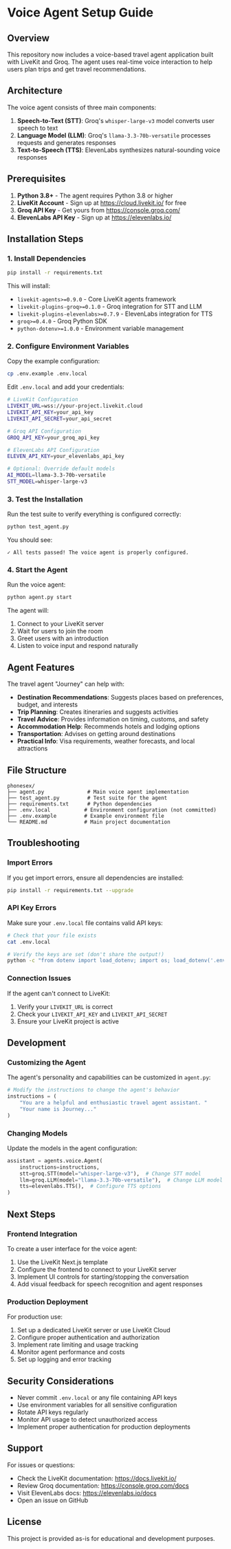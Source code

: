 # Voice Agent Setup Guide

## Overview

This repository now includes a voice-based travel agent application built with LiveKit and Groq. The agent uses real-time voice interaction to help users plan trips and get travel recommendations.

## Architecture

The voice agent consists of three main components:

1. **Speech-to-Text (STT)**: Groq's `whisper-large-v3` model converts user speech to text
2. **Language Model (LLM)**: Groq's `llama-3.3-70b-versatile` processes requests and generates responses
3. **Text-to-Speech (TTS)**: ElevenLabs synthesizes natural-sounding voice responses

## Prerequisites

1. **Python 3.8+** - The agent requires Python 3.8 or higher
2. **LiveKit Account** - Sign up at https://cloud.livekit.io/ for free
3. **Groq API Key** - Get yours from https://console.groq.com/
4. **ElevenLabs API Key** - Sign up at https://elevenlabs.io/

## Installation Steps

### 1. Install Dependencies

```bash
pip install -r requirements.txt
```

This will install:
- `livekit-agents>=0.9.0` - Core LiveKit agents framework
- `livekit-plugins-groq>=0.1.0` - Groq integration for STT and LLM
- `livekit-plugins-elevenlabs>=0.7.9` - ElevenLabs integration for TTS
- `groq>=0.4.0` - Groq Python SDK
- `python-dotenv>=1.0.0` - Environment variable management

### 2. Configure Environment Variables

Copy the example configuration:

```bash
cp .env.example .env.local
```

Edit `.env.local` and add your credentials:

```bash
# LiveKit Configuration
LIVEKIT_URL=wss://your-project.livekit.cloud
LIVEKIT_API_KEY=your_api_key
LIVEKIT_API_SECRET=your_api_secret

# Groq API Configuration
GROQ_API_KEY=your_groq_api_key

# ElevenLabs API Configuration
ELEVEN_API_KEY=your_elevenlabs_api_key

# Optional: Override default models
AI_MODEL=llama-3.3-70b-versatile
STT_MODEL=whisper-large-v3
```

### 3. Test the Installation

Run the test suite to verify everything is configured correctly:

```bash
python test_agent.py
```

You should see:
```
✓ All tests passed! The voice agent is properly configured.
```

### 4. Start the Agent

Run the voice agent:

```bash
python agent.py start
```

The agent will:
1. Connect to your LiveKit server
2. Wait for users to join the room
3. Greet users with an introduction
4. Listen to voice input and respond naturally

## Agent Features

The travel agent "Journey" can help with:

- **Destination Recommendations**: Suggests places based on preferences, budget, and interests
- **Trip Planning**: Creates itineraries and suggests activities
- **Travel Advice**: Provides information on timing, customs, and safety
- **Accommodation Help**: Recommends hotels and lodging options
- **Transportation**: Advises on getting around destinations
- **Practical Info**: Visa requirements, weather forecasts, and local attractions

## File Structure

```
phonesex/
├── agent.py              # Main voice agent implementation
├── test_agent.py         # Test suite for the agent
├── requirements.txt      # Python dependencies
├── .env.local           # Environment configuration (not committed)
├── .env.example         # Example environment file
└── README.md            # Main project documentation
```

## Troubleshooting

### Import Errors

If you get import errors, ensure all dependencies are installed:

```bash
pip install -r requirements.txt --upgrade
```

### API Key Errors

Make sure your `.env.local` file contains valid API keys:

```bash
# Check that your file exists
cat .env.local

# Verify the keys are set (don't share the output!)
python -c "from dotenv import load_dotenv; import os; load_dotenv('.env.local'); print('GROQ_API_KEY:', 'SET' if os.getenv('GROQ_API_KEY') else 'NOT SET')"
```

### Connection Issues

If the agent can't connect to LiveKit:

1. Verify your `LIVEKIT_URL` is correct
2. Check your `LIVEKIT_API_KEY` and `LIVEKIT_API_SECRET`
3. Ensure your LiveKit project is active

## Development

### Customizing the Agent

The agent's personality and capabilities can be customized in `agent.py`:

```python
# Modify the instructions to change the agent's behavior
instructions = (
    "You are a helpful and enthusiastic travel agent assistant. "
    "Your name is Journey..."
)
```

### Changing Models

Update the models in the agent configuration:

```python
assistant = agents.voice.Agent(
    instructions=instructions,
    stt=groq.STT(model="whisper-large-v3"),  # Change STT model
    llm=groq.LLM(model="llama-3.3-70b-versatile"),  # Change LLM model
    tts=elevenlabs.TTS(),  # Configure TTS options
)
```

## Next Steps

### Frontend Integration

To create a user interface for the voice agent:

1. Use the LiveKit Next.js template
2. Configure the frontend to connect to your LiveKit server
3. Implement UI controls for starting/stopping the conversation
4. Add visual feedback for speech recognition and agent responses

### Production Deployment

For production use:

1. Set up a dedicated LiveKit server or use LiveKit Cloud
2. Configure proper authentication and authorization
3. Implement rate limiting and usage tracking
4. Monitor agent performance and costs
5. Set up logging and error tracking

## Security Considerations

- Never commit `.env.local` or any file containing API keys
- Use environment variables for all sensitive configuration
- Rotate API keys regularly
- Monitor API usage to detect unauthorized access
- Implement proper authentication for production deployments

## Support

For issues or questions:
- Check the LiveKit documentation: https://docs.livekit.io/
- Review Groq documentation: https://console.groq.com/docs
- Visit ElevenLabs docs: https://elevenlabs.io/docs
- Open an issue on GitHub

## License

This project is provided as-is for educational and development purposes.
